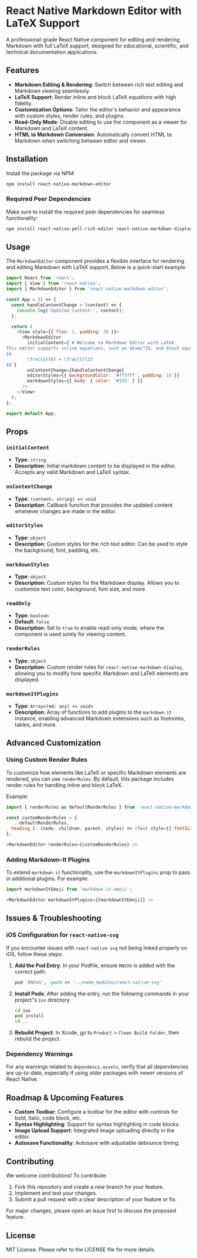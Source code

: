# React Native Markdown Editor with LaTeX Support

A professional-grade React Native component for editing and rendering Markdown with full LaTeX support, designed for educational, scientific, and technical documentation applications.

## Features

- **Markdown Editing & Rendering**: Switch between rich text editing and Markdown viewing seamlessly.
- **LaTeX Support**: Render inline and block LaTeX equations with high fidelity.
- **Customization Options**: Tailor the editor's behavior and appearance with custom styles, render rules, and plugins.
- **Read-Only Mode**: Disable editing to use the component as a viewer for Markdown and LaTeX content.
- **HTML to Markdown Conversion**: Automatically convert HTML to Markdown when switching between editor and viewer.

## Installation

Install the package via NPM:

```bash
npm install react-native-markdown-editor
```

### Required Peer Dependencies

Make sure to install the required peer dependencies for seamless functionality:

```bash
npm install react-native-pell-rich-editor react-native-markdown-display react-native-math-view react-native-webview markdown-it markdown-it-mathjax3
```

## Usage

The `MarkdownEditor` component provides a flexible interface for rendering and editing Markdown with LaTeX support. Below is a quick-start example.

```javascript
import React from 'react';
import { View } from 'react-native';
import { MarkdownEditor } from 'react-native-markdown-editor';

const App = () => {
  const handleContentChange = (content) => {
    console.log('Updated Content:', content);
  };

  return (
    <View style={{ flex: 1, padding: 20 }}>
      <MarkdownEditor
        initialContent={`# Welcome to Markdown Editor with LaTeX
This editor supports inline equations, such as $E=mc^2$, and block equations like below:
$$
        \frac{a}{b} = \frac{1}{2}
$$`}
        onContentChange={handleContentChange}
        editorStyles={{ backgroundColor: '#ffffff', padding: 10 }}
        markdownStyles={{ body: { color: '#333' } }}
      />
    </View>
  );
};

export default App;
```

## Props

### `initialContent`
- **Type**: `string`
- **Description**: Initial markdown content to be displayed in the editor. Accepts any valid Markdown and LaTeX syntax.

### `onContentChange`
- **Type**: `(content: string) => void`
- **Description**: Callback function that provides the updated content whenever changes are made in the editor.

### `editorStyles`
- **Type**: `object`
- **Description**: Custom styles for the rich text editor. Can be used to style the background, font, padding, etc.

### `markdownStyles`
- **Type**: `object`
- **Description**: Custom styles for the Markdown display. Allows you to customize text color, background, font size, and more.

### `readOnly`
- **Type**: `boolean`
- **Default**: `false`
- **Description**: Set to `true` to enable read-only mode, where the component is used solely for viewing content.

### `renderRules`
- **Type**: `object`
- **Description**: Custom render rules for `react-native-markdown-display`, allowing you to modify how specific Markdown and LaTeX elements are displayed.

### `markdownItPlugins`
- **Type**: `Array<(md: any) => void>`
- **Description**: Array of functions to add plugins to the `markdown-it` instance, enabling advanced Markdown extensions such as footnotes, tables, and more.

## Advanced Customization

### Using Custom Render Rules
To customize how elements like LaTeX or specific Markdown elements are rendered, you can use `renderRules`. By default, this package includes render rules for handling inline and block LaTeX.

Example:
```javascript
import { renderRules as defaultRenderRules } from 'react-native-markdown-editor';

const customRenderRules = {
  ...defaultRenderRules,
  heading_1: (node, children, parent, styles) => <Text style={{ fontSize: 30, color: 'blue' }}>{children}</Text>
};

<MarkdownEditor renderRules={customRenderRules} />
```

### Adding Markdown-It Plugins
To extend `markdown-it` functionality, use the `markdownItPlugins` prop to pass in additional plugins. For example:

```javascript
import markdownItEmoji from 'markdown-it-emoji';

<MarkdownEditor markdownItPlugins={[markdownItEmoji]} />
```

## Issues & Troubleshooting

### iOS Configuration for `react-native-svg`

If you encounter issues with `react-native-svg` not being linked properly on iOS, follow these steps:

1. **Add the Pod Entry**: In your Podfile, ensure `RNSVG` is added with the correct path:

   ```ruby
   pod 'RNSVG', :path => '../node_modules/react-native-svg'
   ```

2. **Install Pods**: After adding the entry, run the following commands in your project"s `ios` directory:

   ```bash
   cd ios
   pod install
   cd ..
   ```

3. **Rebuild Project**: In Xcode, go to `Product` > `Clean Build Folder`, then rebuild the project.

### Dependency Warnings

For any warnings related to `dependency.assets`, verify that all dependencies are up-to-date, especially if using older packages with newer versions of React Native.

## Roadmap & Upcoming Features

- **Custom Toolbar**: Configure a toolbar for the editor with controls for bold, italic, code block, etc.
- **Syntax Highlighting**: Support for syntax highlighting in code blocks.
- **Image Upload Support**: Integrated image uploading directly in the editor.
- **Autosave Functionality**: Autosave with adjustable debounce timing.

## Contributing

We welcome contributions! To contribute:
1. Fork this repository and create a new branch for your feature.
2. Implement and test your changes.
3. Submit a pull request with a clear description of your feature or fix.

For major changes, please open an issue first to discuss the proposed feature.

## License

MIT License. Please refer to the LICENSE file for more details.
